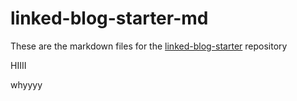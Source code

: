 # linked-blog-starter-md
These are the markdown files for the [linked-blog-starter](https://github.com/matthewwong525/linked-blog-starter) repository

HIIII


whyyyy
